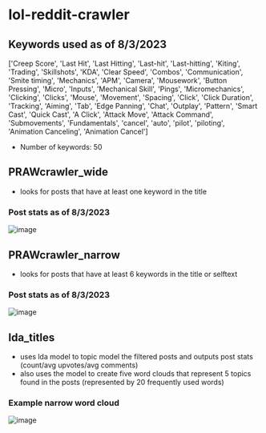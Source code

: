 # lol-reddit-crawler

## Keywords used as of 8/3/2023
['Creep Score', 'Last Hit', 'Last Hitting', 'Last-hit', 'Last-hitting', 
'Kiting', 'Trading', 'Skillshots', 'KDA', 'Clear Speed', 'Combos', 'Communication', 
'Smite timing', 'Mechanics', 'APM', 'Camera', 'Mousework', 'Button Pressing', 'Micro', 
'Inputs', 'Mechanical Skill', 'Pings', 'Micromechanics', 'Clicking', 'Clicks', 'Mouse', 'Movement', 
'Spacing', 'Click', 'Click Duration', 'Tracking', 'Aiming', 'Tab', 'Edge Panning', 'Chat', 'Outplay', 
'Pattern', 'Smart Cast', 'Quick Cast', 'A Click', 'Attack Move', 'Attack Command', 'Submovements', 
'Fundamentals', 'cancel', 'auto', 'pilot', 'piloting', 'Animation Canceling', 'Animation Cancel']
- Number of keywords: 50

## PRAWcrawler_wide
- looks for posts that have at least one keyword in the title
### Post stats as of 8/3/2023
![image](https://github.com/rohann216/lol-reddit-crawler/assets/122564738/d2e8b7ba-eee4-43c9-81f0-24216ce44fc9)

## PRAWcrawler_narrow
- looks for posts that have at least 6 keywords in the title or selftext
### Post stats as of 8/3/2023
![image](https://github.com/rohann216/lol-reddit-crawler/assets/122564738/02381580-bf9e-4ffc-84ad-7899ed8b3cb7)

## lda_titles
- uses lda model to topic model the filtered posts and outputs post stats (count/avg upvotes/avg comments)
- also uses the model to create five word clouds that represent 5 topics found in the posts (represented by 20 frequently used words)
### Example narrow word cloud
![image](https://github.com/rohann216/lol-reddit-crawler/assets/122564738/3c21588a-c782-4082-86a2-402c472c695e)
